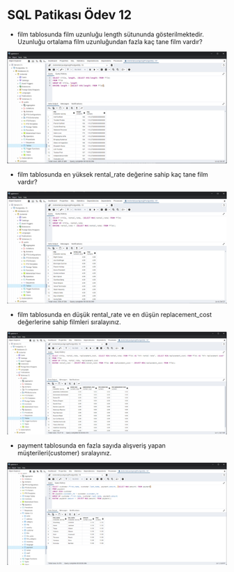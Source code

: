 # SQL Patikası Ödev 12

- film tablosunda film uzunluğu length sütununda gösterilmektedir. Uzunluğu ortalama film uzunluğundan fazla kaç tane film vardır?

![1.Sorgu](https://github.com/Bersarks/patika.dev-Projects/blob/main/SQL/dvdrental_homework12/Images/1.Sorgu.png)

- film tablosunda en yüksek rental_rate değerine sahip kaç tane film vardır?

![2.Sorgu](https://github.com/Bersarks/patika.dev-Projects/blob/main/SQL/dvdrental_homework12/Images/2.Sorgu.png)

- film tablosunda en düşük rental_rate ve en düşün replacement_cost değerlerine sahip filmleri sıralayınız.

![3.Sorgu](https://github.com/Bersarks/patika.dev-Projects/blob/main/SQL/dvdrental_homework12/Images/3.Sorgu.png)

- payment tablosunda en fazla sayıda alışveriş yapan müşterileri(customer) sıralayınız.

![4.Sorgu](https://github.com/Bersarks/patika.dev-Projects/blob/main/SQL/dvdrental_homework12/Images/4.Sorgu.png)
